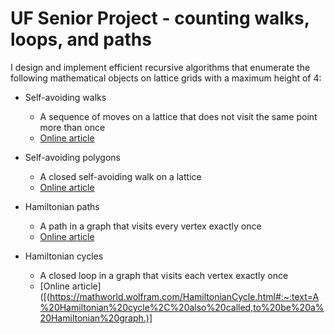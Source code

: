 # UF Senior Project - counting walks, loops, and paths

I design and implement efficient recursive algorithms that enumerate the following mathematical objects on lattice grids with a maximum height of 4:

* Self-avoiding walks
  * A sequence of moves on a lattice that does not visit the same point more than once
  * [Online article](https://en.wikipedia.org/wiki/Self-avoiding_walk)

* Self-avoiding polygons
  * A closed self-avoiding walk on a lattice
  * [Online article](https://mathworld.wolfram.com/Self-AvoidingPolygon.html#:~:text=A%20lattice%20polygon%20consisting%20of,defined%20for%20self%2Davoiding%20polygons.)
 
* Hamiltonian paths
  * A path in a graph that visits every vertex exactly once
  * [Online article](https://en.wikipedia.org/wiki/Hamiltonian_path)

* Hamiltonian cycles
  * A closed loop in a graph that visits each vertex exactly once
  * [Online article]([(https://mathworld.wolfram.com/HamiltonianCycle.html#:~:text=A%20Hamiltonian%20cycle%2C%20also%20called,to%20be%20a%20Hamiltonian%20graph.)]

